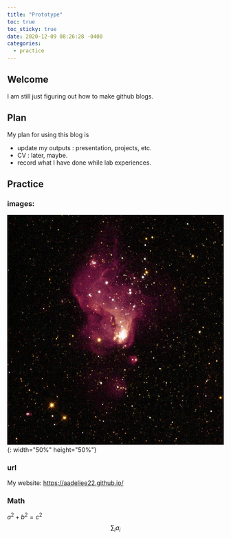 ```yaml
---
title: "Prototype"
toc: true
toc_sticky: true
date: 2020-12-09 08:26:28 -0400
categories: 
  - practice
---
```


## Welcome
I am still just figuring out how to make github blogs.

## Plan
My plan for using this blog is
- update my outputs : presentation, projects, etc.
- CV : later, maybe.
- record what I have done while lab experiences.

## Practice
### images:
![On June 18, 2019](/assets/images/june-18-2019-hubble-v-nebula.jpg){: width="50%" height="50%"}

### url 
My website: <https://aadeliee22.github.io/>

### Math
$a^2 + b^2 = c^2$
$$ \sum_i a_i $$
